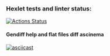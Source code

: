 ### Hexlet tests and linter status:
[![Actions Status](https://github.com/AndreyZhelezov/python-project-50/workflows/hexlet-check/badge.svg)](https://github.com/AndreyZhelezov/python-project-50/actions)

#### Gendiff help and flat files diff ascinema
[![asciicast](https://asciinema.org/a/Q0bV17eohH0Dkhl6CLI6aShTM.svg)](https://asciinema.org/a/Q0bV17eohH0Dkhl6CLI6aShTM)